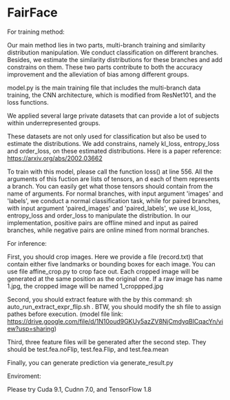 # FairFace

For training method:

Our main method lies in two parts, multi-branch training and similarity distribution manipulation. We conduct classification on different branches. Besides, we estimate the similarity distributions for these branches and add constrains on them. These two parts contribute to both the accuracy improvement and the alleviation of bias among different groups.

model.py is the main training file that includes the multi-branch data training, the CNN architecture, which is modified from ResNet101, and the loss functions.

We applied several large private datasets that can provide a lot of subjects within underrepresented groups.

These datasets are not only used for classification but also be used to estimate the distributions. We add constrains, namely kl_loss, entropy_loss and order_loss, on these estimated distributions. Here is a paper reference: https://arxiv.org/abs/2002.03662

To train with this model, please call the function loss() at line 556. All the arguments of this fuction are lists of tensors, an d each of them represents a branch. You can easily get what those tensors should contain from the name of arguments. For normal branches, with input argument 'images' and 'labels', we conduct a normal classification task, while for paired branches, with input argument 'paired_images' and 'paired_labels', we use kl_loss, entropy_loss and order_loss to manipulate the distribution. In our implementation, positive pairs are offline mined and input as paired branches, while negative pairs are online mined from normal branches.

For inference:

First, you should crop images. Here we provide a file (record.txt) that contain either five landmarks or bounding boxes for each image. You can use file affine_crop.py to crop face out. Each cropped image will be generated at the same position as the original one. If a raw image has name 1.jpg, the cropped image will be named 1_croppped.jpg

Second, you should extract feature with the by this command: sh auto_run_extract_expr_flip.sh . BTW, you should modify the sh file to assign pathes before execution. (model file link: https://drive.google.com/file/d/1N10oud9GKUy5azZV8NjCmdyqBlCqacYn/view?usp=sharing)

Third, three feature files will be generated after the second step. They should be test.fea.noFlip, test.fea.Flip, and test.fea.mean

Finally, you can generate prediction via generate_result.py

Enviroment:

Please try Cuda 9.1, Cudnn 7.0, and TensorFlow 1.8
